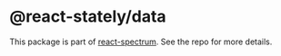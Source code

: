 # @react-stately/data

This package is part of [react-spectrum](https://github.com/adobe-private/react-spectrum-v3). See the repo for more details.
